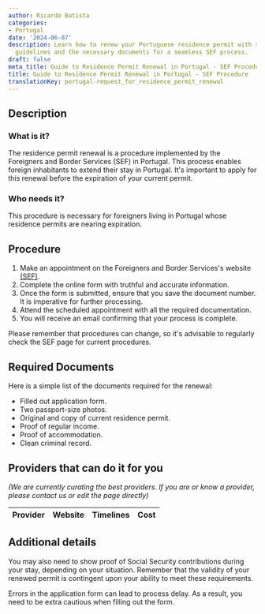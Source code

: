 ```yaml
---
author: Ricardo Batista
categories:
- Portugal
date: '2024-06-07'
description: Learn how to renew your Portuguese residence permit with step-by-step
  guidelines and the necessary documents for a seamless SEF process.
draft: false
meta_title: Guide to Residence Permit Renewal in Portugal - SEF Procedure
title: Guide to Residence Permit Renewal in Portugal - SEF Procedure
translationKey: portugal-request_for_residence_permit_renewal
---
```


## Description

### What is it?
The residence permit renewal is a procedure implemented by the Foreigners and Border Services (SEF) in Portugal. This process enables foreign inhabitants to extend their stay in Portugal. It's important to apply for this renewal before the expiration of your current permit.

### Who needs it?
This procedure is necessary for foreigners living in Portugal whose residence permits are nearing expiration. 

## Procedure

1. Make an appointment on the Foreigners and Border Services's website [(SEF)](https://www.sef.pt/).
2. Complete the online form with truthful and accurate information.
3. Once the form is submitted, ensure that you save the document number. It is imperative for further processing.
4. Attend the scheduled appointment with all the required documentation.
5. You will receive an email confirming that your process is complete.

Please remember that procedures can change, so it's advisable to regularly check the SEF page for current procedures.

## Required Documents

Here is a simple list of the documents required for the renewal:

- Filled out application form.
- Two passport-size photos.
- Original and copy of current residence permit.
- Proof of regular income.
- Proof of accommodation.
- Clean criminal record.

## Providers that can do it for you

_(We are currently curating the best providers. If you are or know a provider, please contact us or edit the page directly)_

| Provider        |     Website     |     Timelines    |       Cost      |
| --------------- | --------------- |  :-------------: | :-------------: |

## Additional details

You may also need to show proof of Social Security contributions during your stay, depending on your situation. Remember that the validity of your renewed permit is contingent upon your ability to meet these requirements.  

Errors in the application form can lead to process delay. As a result, you need to be extra cautious when filling out the form.